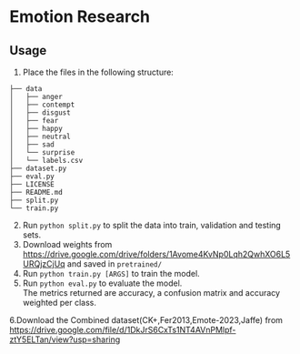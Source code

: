 # Emotion Research
## Usage
1. Place the files in the following structure:
```
├── data
│   ├── anger
│   ├── contempt
│   ├── disgust
│   ├── fear
│   ├── happy
│   ├── neutral
│   ├── sad
│   └── surprise
│   └── labels.csv
├── dataset.py
├── eval.py
├── LICENSE
├── README.md
├── split.py
└── train.py
```
2. Run `python split.py` to split the data into train, validation and testing sets.
3. Download weights from https://drive.google.com/drive/folders/1Avome4KvNp0Lqh2QwhXO6L5URQjzCjUq and saved in `pretrained/`
4. Run `python train.py [ARGS]` to train the model.
5. Run `python eval.py` to evaluate the model.  
The metrics returned are accuracy, a confusion matrix and accuracy weighted per class.

6.Download the Combined dataset(CK+,Fer2013,Emote-2023,Jaffe) from https://drive.google.com/file/d/1DkJrS6CxTs1NT4AVnPMlpf-ztY5ELTan/view?usp=sharing
